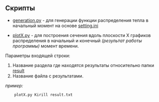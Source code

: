## Скрипты

* [generation.py](generation.py) - для генерации функции распределения тепла в начальный момент на основе [setting.ini](../initial/setting.ini)

* [plotX.py](plotX.py) - для построения сечения вдоль плоскости X графиков распределения в начальный и конечный *(результат работы программы)* момент времени. 

Параметры входящей строки:

1. Название раздела где находятся результаты относительно папки [result](../result)
2. Название файла с результатами.

*пример:*
```
    plotX.py Kirill result.txt
```
